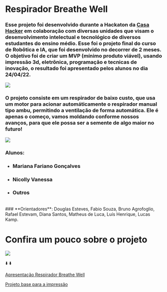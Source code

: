 # Respirador Breathe Well


### Esse projeto foi desenvolvido durante a Hackaton da [Casa Hacker](https://www.casahacker.org/) em colaboração com diversas unidades que visam o desenvolvimento intelectual e tecnológico de diversos estudantes do ensino médio. Esse foi o  projeto final do curso de Robôtica e IA, que foi desenvolvido no decorrer de 2 meses. O objetivo foi de criar um MVP (mínimo produto viável), usando impressão 3d, eletrônica, programação e tecnicas de inovação, o resultado foi apresentado pelos alunos  no dia 24/04/22.
</h3>

![](img/respirador.jpeg)

### O projeto consiste em um respirador de baixo custo, que usa um motor para acionar automáticamente o respirador manual tipo ambu, permitindo a ventilação de forma automática. Ele é apenas o começo, vamos moldando conforme nossos avanços, para que ele possa ser a semente de algo maior no futuro!
</h3>

![](img/alunos.jpeg)

### **Alunos**: 
* ### Mariana Fariano Gonçalves 
* ### Nicolly Vanessa 
* ### Outros

<br>
### **Orientadores**: Douglas Esteves, Fabio Souza, Bruno Agrofoglio, Rafael Estevam, Diana Santos, Matheus de Luca, Luís Henrique, Lucas Kamp.

<br>

# Confira um pouco sobre o projeto

![](img/apresentacao-respirador-breathe-well.gif)


 :arrow_down:  :arrow_down:  

[Apresentação Respirador Breathe Well](https://www.canva.com/design/DAE-wdh7uSA/UKtB_Q2I7qD-B3DgXVNbmg/view?utm_content=DAE-wdh7uSA&utm_campaign=designshare&utm_medium=link2&utm_source=sharebutton)

[Projeto base para a impressão](https://github.com/otavioalfenas/RespireFundo)
